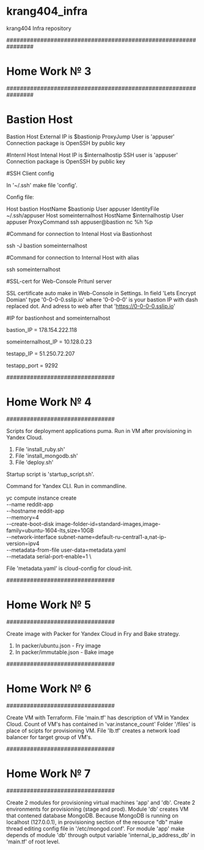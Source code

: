 # krang404_infra
krang404 Infra repository

################################################################
# Home Work № 3
################################################################


# Bastion Host
Bastion Host External IP is $bastionip
ProxyJump User is 'appuser'
Connection package is OpenSSH by public key

#Internl Host
Intenal Host IP is $internalhostip
SSH user is 'appuser'
Connection package is OpenSSH by public key

#SSH Client config

In '~/.ssh' make file 'config'.

Config file:

Host bastion
        HostName $bastionip
        User appuser
        IdentityFile ~/.ssh/appuser
Host someinternalhost
        HostName $internalhostip
        User appuser
        ProxyCommand ssh appuser@bastion nc %h %p

#Command for connection to Intenal Host via Bastionhost

ssh -J bastion someinternalhost

#Command for connection to Internal Host with alias

ssh someinternalhost

#SSL-cert for Web-Console Pritunl server

SSL certificate auto make in Web-Console in Settings. In field 'Lets Encrypt Domian' type '0-0-0-0.sslip.io' where '0-0-0-0' is
your bastion IP with dash replaced dot. And adress to web after that 'https://0-0-0-0.sslip.io'

#IP for bastionhost and someinternalhost

bastion_IP = 178.154.222.118

someinternalhost_IP = 10.128.0.23

testapp_IP = 51.250.72.207

testapp_port = 9292

################################
# Home Work № 4
################################

Scripts for deployment applications puma. Run in VM after provisioning in Yandex Cloud.

1. File 'install_ruby.sh'
2. File 'install_mongodb.sh'
3. File 'deploy.sh'

Startup script is 'startup_script.sh'.

Command for Yandex CLI. Run in commandline.

yc compute instance create \
  --name reddit-app \
  --hostname reddit-app \
  --memory=4 \
  --create-boot-disk image-folder-id=standard-images,image-family=ubuntu-1604-lts,size=10GB \
  --network-interface subnet-name=default-ru-central1-a,nat-ip-version=ipv4 \
  --metadata-from-file user-data=metadata.yaml \
  --metadata serial-port-enable=1 \

File 'metadata.yaml' is cloud-config for cloud-init.

################################
# Home Work № 5
################################

Create image with Packer for Yandex Cloud in Fry and Bake strategy.

1. In packer/ubuntu.json - Fry image
2. In packer/immutable.json - Bake image

################################
# Home Work № 6
################################

Create VM with Terraform. File 'main.tf' has description of VM in Yandex Cloud. Count of VM's has contained in 'var.instance_count' Folder '/files' is place of scipts for provisioning VM. File 'lb.tf' creates a network load balancer for target group of VM's.

################################
# Home Work № 7
################################

Create 2 modules for provisioning virtual machines 'app' and 'db'. Create 2 environments for provisioning (stage and prod).
Module 'db' creates VM that contened database MongoDB. Because MongoDB is running on localhost (127.0.0.1), in provisioning section of the resource "db" make thread editing config file in '/etc/mongod.conf'. For module 'app' make depends of module 'db' through output variable 'internal_ip_address_db' in 'main.tf' of root level.

